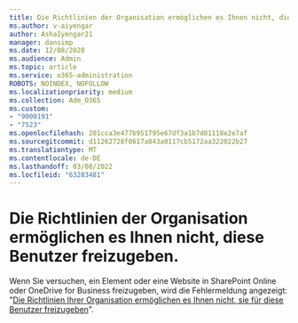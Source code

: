 ```yaml
---
title: Die Richtlinien der Organisation ermöglichen es Ihnen nicht, diese Benutzer freizugeben.
ms.author: v-aiyengar
author: AshaIyengar21
manager: dansimp
ms.date: 12/08/2020
ms.audience: Admin
ms.topic: article
ms.service: o365-administration
ROBOTS: NOINDEX, NOFOLLOW
ms.localizationpriority: medium
ms.collection: Adm_O365
ms.custom:
- "9000191"
- "7523"
ms.openlocfilehash: 201cca3e477b951795e67df3a1b7d81118e2e7af
ms.sourcegitcommit: d11262728f0617a843a0117cb5172aa322022b27
ms.translationtype: MT
ms.contentlocale: de-DE
ms.lasthandoff: 03/08/2022
ms.locfileid: "63283481"
---
```

# <a name="organizations-policies-do-not-allow-you-to-share-with-these-users"></a>Die Richtlinien der Organisation ermöglichen es Ihnen nicht, diese Benutzer freizugeben.

Wenn Sie versuchen, ein Element oder eine Website in SharePoint Online oder OneDrive for Business freizugeben, wird die Fehlermeldung angezeigt: "[Die Richtlinien Ihrer Organisation ermöglichen es Ihnen nicht, sie für diese Benutzer freizugeben](https://docs.microsoft.com/sharepoint/troubleshoot/sharing-and-permissions/organization-policies-do-not-allow-you-to-share-with-users-error)".